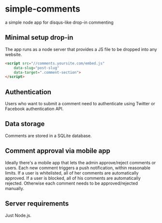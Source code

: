 # simple-comments
a simple node app for disqus-like drop-in commenting

## Minimal setup drop-in

The app runs as a node server that provides a JS file to be dropped into any website.

```html
<script src="//comments.yoursite.com/embed.js"
    data-slug="post-slug"
    data-target=".comment-section">
</script>
```

## Authentication

Users who want to submit a comment need to authenticate using Twitter or Facebook authentication API.

## Data storage

Comments are stored in a SQLite database.

## Comment approval via mobile app

Ideally there's a mobile app that lets the admin approve/reject comments or users. Each new comment triggers a push notification, within reasonable limits. If a user is whitelisted, all of her comments are automatically approved. If a user is blocked, all of his comments are automatically rejected. Otherwise each comment needs to be approved/rejected manually.

## Server requirements

Just Node.js.

